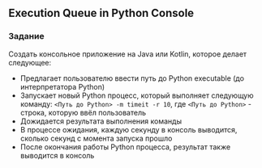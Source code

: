 ## Execution Queue in Python Console

### Задание

Создать консольное приложение на Java или Kotlin, которое делает следующее:
* Предлагает пользователю ввести путь до Python executable (до интерпретатора Python)
* Запускает новый Python процесс, который выполняет следующую команду: 
`<Путь до Python> -m timeit -r 10`, где `<Путь до Python>` - строка, которую ввёл пользователь
* Дожидается результата выполнения команды
* В процессе ожидания, каждую секунду в консоль выводится, сколько секунд с момента запуска прошло
* После окончания работы Python процесса, результат также выводится в консоль
